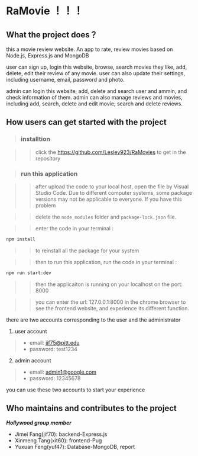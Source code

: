 
# RaMovie ！！！

## What the project does？

this a movie review website. An app to rate, review movies based on Node.js, Express.js and MongoDB

user can sign up, login this website, browse, search movies they like, add, delete, edit their review of any movie. user can also update their settings, including username, email, password and photo.

admin can login this website, add, delete and search user and ammin, and check information of them. admin can also manage reviews and movies, including add, search, delete and edit movie; search and delete reviews.



## How users can get started with the project

>### installtion 

>>click the <https://github.com/Lesley923/RaMovies> to get in the repository



>### run this application

>>after upload the code to your local host, open the file by Visual Studio Code.
Due to different computer systems, some package versions may not be applicable to everyone. If you have this problem

>>delete the `node_modules` folder and `package-lock.json` file. 

>> enter the code in your terminal : 

```bash
npm install
```
>>to reinstall all the package for your system

>> then to run this application, run the code in your terminal :

```bash
npm run start:dev
```

>> then the applicaiton is running on your localhost on the port: 8000

>> you can enter the url: 127.0.0.1:8000 in the chrome browser to see the frontend website,
 and experience its different function.


 there are two accounts corresponding to the user and the administrator

 1. user account 
   > - email: jif75@pitt.edu
   > - password: test1234

 2. admin account
  > - email: admin1@google.com
  > - password: 12345678

you can use these two accounts to start your experience




## Who maintains and contributes to the project

***Hollywood group member***
- Jimei Fang(jif70):  backend-Express.js
- Xinmeng Tang(xit60): frontend-Pug
- Yuxuan Feng(yuf47): Database-MongoDB, report
